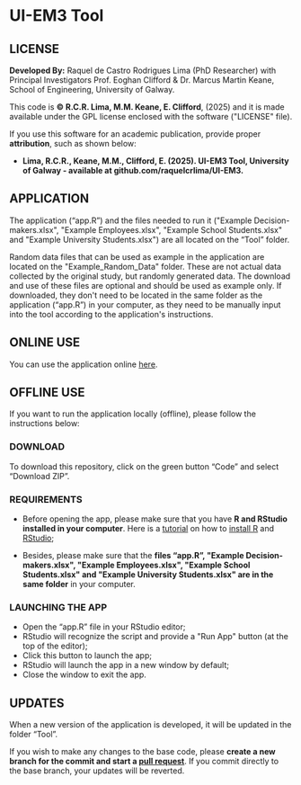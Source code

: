 # UI-EM3 Tool

## LICENSE

**Developed By:** Raquel de Castro Rodrigues Lima (PhD Researcher) with Principal Investigators Prof. Eoghan Clifford & Dr. Marcus Martin Keane, School of Engineering, University of Galway.

This code is **© R.C.R. Lima, M.M. Keane, E. Clifford**, (2025) and it is made available under the GPL license enclosed with the software ("LICENSE" file).

If you use this software for an academic publication, provide proper **attribution**, such as shown below:

* **Lima, R.C.R., Keane, M.M., Clifford, E. (2025). UI-EM3 Tool, University of Galway - available at github.com/raquelcrlima/UI-EM3.**

## APPLICATION

The application (“app.R”) and the files needed to run it ("Example Decision-makers.xlsx", "Example Employees.xlsx", "Example School Students.xlsx" and "Example University Students.xlsx") are all located on the “Tool” folder.

Random data files that can be used as example in the application are located on the "Example_Random_Data" folder. These are not actual data collected by the original study, but randomly generated data. The download and use of these files are optional and should be used as example only. If downloaded, they don't need to be located in the same folder as the application (“app.R”) in your computer, as they need to be manually input into the tool according to the application's instructions.

## ONLINE USE

You can use the application online [here](https://raquellima.shinyapps.io/UI-EM3/).

## OFFLINE USE

If you want to run the application locally (offline), please follow the instructions below:

### DOWNLOAD

To download this repository, click on the green button “Code” and select “Download ZIP”.

### REQUIREMENTS

* Before opening the app, please make sure that you have **R and RStudio installed in your computer**. Here is a [tutorial](https://learnr-examples.shinyapps.io/ex-setup-r/) on how to [install R](https://cran.r-project.org/) and [RStudio](https://rstudio.com/products/rstudio/download/);

* Besides, please make sure that the **files “app.R”, "Example Decision-makers.xlsx", "Example Employees.xlsx", "Example School Students.xlsx" and "Example University Students.xlsx" are in the same folder** in your computer.

### LAUNCHING THE APP

* Open the “app.R” file in your RStudio editor;
* RStudio will recognize the script and provide a "Run App" button (at the top of the editor);
* Click this button to launch the app;
* RStudio will launch the app in a new window by default;
* Close the window to exit the app.

## UPDATES

When a new version of the application is developed, it will be updated in the folder “Tool”.

If you wish to make any changes to the base code, please **create a new branch for the commit and start a [pull request](https://opensource.com/article/19/7/create-pull-request-github)**. If you commit directly to the base branch, your updates will be reverted.
